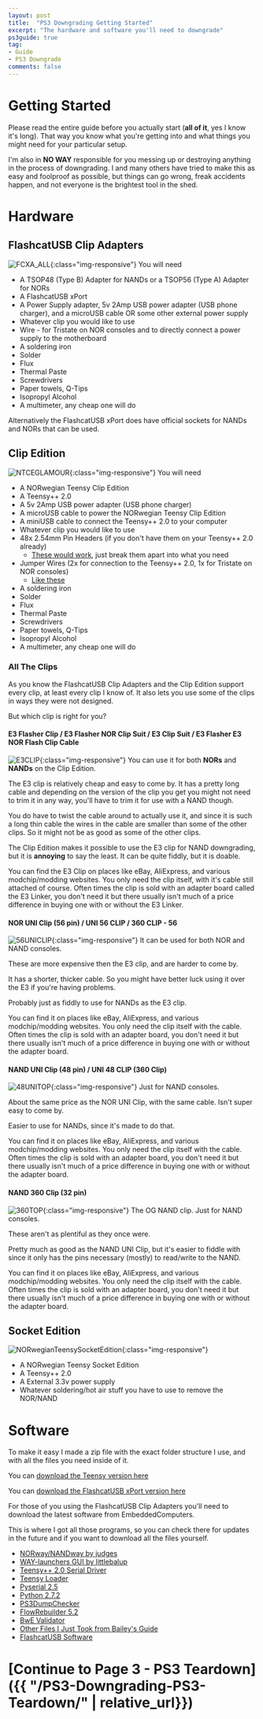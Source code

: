```yaml
---
layout: post
title:  "PS3 Downgrading Getting Started"
excerpt: "The hardware and software you'll need to downgrade"
ps3guide: true
tag:
- Guide
- PS3 Downgrade
comments: false
---
```

# Getting Started

Please read the entire guide before you actually start (**all of it**, yes I know it's long).
That way you know what you're getting into and what things you might need for your particular setup.

I'm also in **NO WAY** responsible for you messing up or destroying anything in the process of downgrading.
I and many others have tried to make this as easy and foolproof as possible, but things can go wrong, freak accidents happen, and not everyone is the brightest tool in the shed.

# Hardware

## FlashcatUSB Clip Adapters

![FCXA_ALL](/assets/img/FlashcatAdapters/FCXA_ALL.jpg){:class="img-responsive"}
You will need

* A TSOP48 (Type B) Adapter for NANDs or a TSOP56 (Type A) Adapter for NORs
* A FlashcatUSB xPort
* A Power Supply adapter, 5v 2Amp USB power adapter (USB phone charger), and a microUSB cable OR some other external power supply
* Whatever clip you would like to use
* Wire - for Tristate on NOR consoles and to directly connect a power supply to the motherboard
* A soldering iron
* Solder
* Flux
* Thermal Paste
* Screwdrivers
* Paper towels, Q-Tips
* Isopropyl Alcohol
* A multimeter, any cheap one will do

Alternatively the FlashcatUSB xPort does have official sockets for NANDs and NORs that can be used.

## Clip Edition

![NTCEGLAMOUR](/assets/img/NTCEGLAMOUR.jpg){:class="img-responsive"}
You will need

* A NORwegian Teensy Clip Edition
* A Teensy++ 2.0
* A 5v 2Amp USB power adapter (USB phone charger)
* A microUSB cable to power the NORwegian Teensy Clip Edition
* A miniUSB cable to connect the Teensy++ 2.0 to your computer
* Whatever clip you would like to use
* 48x 2.54mm Pin Headers (if you don't have them on your Teensy++ 2.0 already)
  * [These would work](https://www.amazon.com/Hotop-Pack-Single-Header-Connector/dp/B06XR8CV8P/ref=sr_1_8?ie=UTF8&qid=1509273572&sr=8-8&keywords=pin+header), just break them apart into what you need
* Jumper Wires (2x for connection to the Teensy++ 2.0, 1x for Tristate on NOR consoles)
  * [Like these](https://www.amazon.com/Solderless-Flexible-Breadboard-Jumper-100pcs/dp/B005TZJ0AM/ref=sr_1_4?s=electronics&ie=UTF8&qid=1509248805&sr=1-4&keywords=jumper+wires) 
* A soldering iron
* Solder
* Flux
* Thermal Paste
* Screwdrivers
* Paper towels, Q-Tips
* Isopropyl Alcohol
* A multimeter, any cheap one will do

### All The Clips

As you know the FlashcatUSB Clip Adapters and the Clip Edition support every clip, at least every clip I know of. It also lets you use some of the clips in ways they were not designed.

But which clip is right for you?

#### E3 Flasher Clip / E3 Flasher NOR Clip Suit / E3 Clip Suit / E3 Flasher E3 NOR Flash Clip Cable

![E3CLIP](/assets/img/E3CLIP.jpg){:class="img-responsive"}
You can use it for both **NORs** and **NANDs** on the Clip Edition.

The E3 clip is relatively cheap and easy to come by. It has a pretty long cable and depending on the version of the clip you get you might not need to trim it in any way, you'll have to trim it for use with a NAND though.

You do have to twist the cable around to actually use it,
and since it is such a long thin cable the wires in the cable are smaller than some of the other clips.
So it might not be as good as some of the other clips.

The Clip Edition makes it possible to use the E3 clip for NAND downgrading, but it is **annoying** to say the least. It can be quite fiddly, but it is doable.

You can find the E3 Clip on places like eBay, AliExpress, and various modchip/modding websites. You only need the clip itself, with it's cable still attached of course. Often times the clip is sold with an adapter board called the E3 Linker, you don't need it but there usually isn't much of a price difference in buying one with or without the E3 Linker.

#### NOR UNI Clip (56 pin) / UNI 56 CLIP / 360 CLIP - 56

![56UNICLIP](/assets/img/56UNICLIP.jpg){:class="img-responsive"}
It can be used for both NOR and NAND consoles.

These are more expensive then the E3 clip, and are harder to come by.

It has a shorter, thicker cable. So you might have better luck using it over the E3 if you're having problems.

Probably just as fiddly to use for NANDs as the E3 clip.

You can find it on places like eBay, AliExpress, and various modchip/modding websites. You only need the clip itself with the cable. Often times the clip is sold with an adapter board, you don't need it but there usually isn't much of a price difference in buying one with or without the adapter board.

#### NAND UNI Clip (48 pin) / UNI 48 CLIP (360 Clip)

![48UNITOP](/assets/img/48UNITOP.jpg){:class="img-responsive"}
Just for NAND consoles.

About the same price as the NOR UNI Clip, with the same cable. Isn't super easy to come by.

Easier to use for NANDs, since it's made to do that.

You can find it on places like eBay, AliExpress, and various modchip/modding websites. You only need the clip itself with the cable. Often times the clip is sold with an adapter board, you don't need it but there usually isn't much of a price difference in buying one with or without the adapter board.

#### NAND 360 Clip (32 pin)

![360TOP](/assets/img/360TOP.jpg){:class="img-responsive"}
The OG NAND clip. Just for NAND consoles.

These aren't as plentiful as they once were.

Pretty much as good as the NAND UNI Clip, but it's easier to fiddle with since it only has the pins necessary (mostly) to read/write to the NAND.

You can find it on places like eBay, AliExpress, and various modchip/modding websites. You only need the clip itself with the cable. Often times the clip is sold with an adapter board, you don't need it but there usually isn't much of a price difference in buying one with or without the adapter board.

## Socket Edition

![NORwegianTeensySocketEdition](/assets/img/NORwegianTeensySocketGlamour.jpg){:class="img-responsive"}

* A NORwegian Teensy Socket Edition
* A Teensy++ 2.0
* A External 3.3v power supply
* Whatever soldering/hot air stuff you have to use to remove the NOR/NAND

# Software

To make it easy I made a zip file with the exact folder structure I use, and with all the files you need inside of it.

You can [download the Teensy version here](https://mega.nz/#!ovIEhS5D!Eke5679s1qnOJEv8Bs3BSBIGjsHzn5Zzmj0-w6hrAk4)

You can [download the FlashcatUSB xPort version here](https://mega.nz/#!t3Z3SarA)

For those of you using the FlashcatUSB Clip Adapters you'll need to download the latest software from EmbeddedComputers.

This is where I got all those programs, so you can check there for updates in the future and if you want to download all the files yourself.

* [NORway/NANDway by judges](https://github.com/hjudges/NORway)
* [WAY-launchers GUI by littlebalup](https://github.com/littlebalup/WAY-launchers)
* [Teensy++ 2.0 Serial Driver](https://www.pjrc.com/teensy/usb_serial.html)
* [Teensy Loader](https://www.pjrc.com/teensy/loader_win10.html)
* [Pyserial 2.5](https://pypi.python.org/pypi/pyserial/2.5)
* [Python 2.7.2](https://www.python.org/download/releases/2.7.2/)
* [PS3DumpChecker](https://github.com/Swizzy/PS3DumpChecker)
* [FlowRebuilder 5.2](http://www.ps3hax.net/showthread.php?t=95794)
* [BwE Validator](http://psx-scene.com/forums/content/bwe-nor-validator-v1-30-3373/)
* [Other Files I Just Took from Bailey's Guide](http://www.ps3hax.net/showthread.php?t=39766)
* [FlashcatUSB Software](http://www.embeddedcomputers.net/software/)

# [Continue to Page 3 - PS3 Teardown]({{ "/PS3-Downgrading-PS3-Teardown/" | relative_url}})